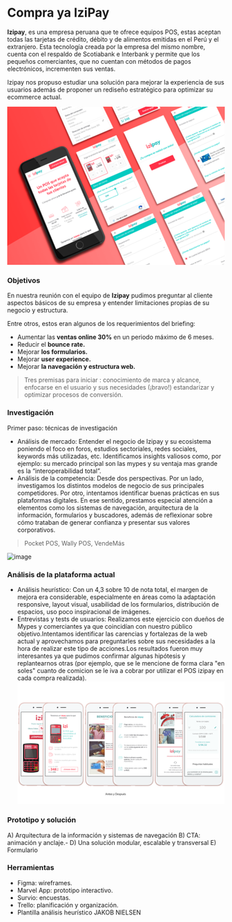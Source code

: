# Compra ya IziPay

**Izipay**, es una empresa peruana que te ofrece equipos POS, estas aceptan todas las tarjetas de crédito, débito y de alimentos emitidas en el Perú y el extranjero.
Esta tecnología creada por la empresa del mismo nombre, cuenta con el respaldo de Scotiabank e Interbank y permite que los pequeños comerciantes, que no cuentan con métodos de pagos electrónicos, incrementen sus ventas.

Izipay nos propuso estudiar una solución para mejorar la experiencia de sus usuarios además de proponer un rediseño estratégico para optimizar su ecommerce actual.

![image](https://raw.githubusercontent.com/alejandraHoces/Izipay/master/IZIPAY%20MOCKUP.png)

### Objetivos
En nuestra reunión con el equipo de **Izipay** pudimos preguntar al cliente aspectos básicos de su empresa y entender limitaciones propias de su negocio y estructura. 

Entre otros, estos eran algunos de los requerimientos del briefing:

- Aumentar las **ventas online 30%** en un periodo máximo de 6 meses.
- Reducir el **bounce rate.**
- Mejorar **los formularios.**
- Mejorar **user experience.**
- Mejorar **la navegación y estructura web.**

> Tres premisas para iniciar : conocimiento de marca y alcance, enfocarse en el usuario y sus necesidades (¡bravo!) estandarizar y optimizar procesos de conversión. 

### Investigación

Primer paso: técnicas de investigación

- Análisis de mercado: Entender el negocio de Izipay y su ecosistema poniendo el foco en foros, estudios sectoriales, redes sociales, keywords más utilizadas, etc. Identificamos insights valiosos como, por ejemplo: su mercado principal son las mypes y su ventaja mas grande es la “interoperabilidad total”.
- Análisis de la competencia: Desde dos perspectivas. Por un lado, investigamos los distintos modelos de negocio de sus principales competidores. Por otro, intentamos identificar buenas prácticas en sus plataformas digitales. En ese sentido, prestamos especial atención a elementos como los sistemas de navegación, arquitectura de la información, formularios y buscadores, además de reflexionar sobre cómo trataban de generar confianza y presentar sus valores corporativos.
> Pocket POS, Wally POS, VendeMás

![image](https://github.com/alejandraHoces/Izipay/blob/master/test.png?raw=true)
### Análisis de la plataforma actual
- Análisis heurístico: Con un 4,3 sobre 10 de nota total, el margen de mejora era considerable, especialmente en áreas como la adaptación responsive, layout visual, usabilidad de los formularios, distribución de espacios, uso poco inspiracional de imágenes.
- Entrevistas y tests de usuarios: Realizamos este ejercicio con dueños de Mypes y comerciantes ya que coincidían con nuestro público objetivo.Intentamos identificar las carencias y fortalezas de la web actual y aprovechamos para preguntarles sobre sus necesidades a la hora de realizar este tipo de acciones.Los resultados fueron muy interesantes ya que pudimos confirmar algunas hipótesis y replantearnos otras (por ejemplo, que se le mencione de forma clara "en soles" cuanto de comicion se le iva a cobrar por utilizar el POS izipay en cada compra realizada).
![image](https://raw.githubusercontent.com/alejandraHoces/Izipay/master/izipay%20comparativo.png)
### Prototipo y solución
A) Arquitectura de la información y sistemas de navegación
B) CTA: animación y anclaje.-
D) Una solución modular, escalable y transversal
E) Formulario
### Herramientas
- Figma: wireframes.
- Marvel App: prototipo interactivo.
- Survio: encuestas.
- Trello: planificación y organización.
- Plantilla análisis heurístico JAKOB NIELSEN
